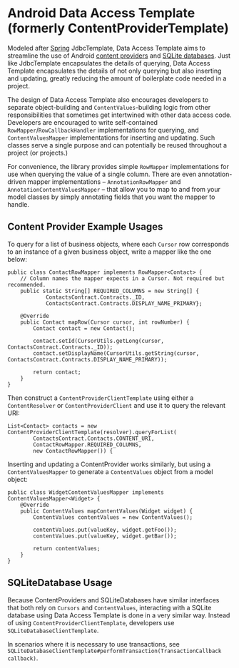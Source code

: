 Android Data Access Template (formerly ContentProviderTemplate)
===============================================================


Modeled after [Spring](http://spring.io/) JdbcTemplate, Data Access Template aims to streamline the use of Android [content providers](http://developer.android.com/guide/topics/providers/content-providers.html) and [SQLite databases](https://developer.android.com/training/basics/data-storage/databases.html). Just like JdbcTemplate encapsulates the details of querying, Data Access Template encapsulates the details of not only querying but also inserting and updating, greatly reducing the amount of boilerplate code needed in a project.

The design of Data Access Template also encourages developers to separate object-building and `ContentValues`-building logic from other responsibilities that sometimes get intertwined with other data access code. Developers are encouraged to write self-contained `RowMapper`/`RowCallbackHandler` implementations for querying, and `ContentValuesMapper` implementations for inserting and updating. Such classes serve a single purpose and can potentially be reused throughout a project (or projects.)

For convenience, the library provides simple `RowMapper` implementations for use when querying the value of a single column. There are even annotation-driven mapper implementations – `AnnotationRowMapper` and `AnnotationContentValuesMapper` – that allow you to map to and from your model classes by simply annotating fields that you want the mapper to handle.

Content Provider Example Usages
-------------------------------

To query for a list of business objects, where each `Cursor` row corresponds to an instance of a given business object, write a mapper like the one below:

    public class ContactRowMapper implements RowMapper<Contact> {
        // Column names the mapper expects in a Cursor. Not required but recommended.
        public static String[] REQUIRED_COLUMNS = new String[] {
                ContactsContract.Contracts._ID,
                ContactsContract.Contracts.DISPLAY_NAME_PRIMARY};
        
        @Override
        public Contact mapRow(Cursor cursor, int rowNumber) {
            Contact contact = new Contact();
            
            contact.setId(CursorUtils.getLong(cursor, ContactsContract.Contracts._ID));
            contact.setDisplayName(CursorUtils.getString(cursor, ContactsContract.Contracts.DISPLAY_NAME_PRIMARY));
            
            return contact;
        }
    }

Then construct a `ContentProviderClientTemplate` using either a `ContentResolver` or `ContentProviderClient` and use it to query the relevant URI:

    List<Contact> contacts = new ContentProviderClientTemplate(resolver).queryForList(
            ContactsContract.Contacts.CONTENT_URI,
            ContactRowMapper.REQUIRED_COLUMNS,
            new ContactRowMapper()) {

Inserting and updating a ContentProvider works similarly, but using a `ContentValuesMapper` to generate a `ContentValues` object from a model object:

    public class WidgetContentValuesMapper implements ContentValuesMapper<Widget> {
        @Override
        public ContentValues mapContentValues(Widget widget) {
            ContentValues contentValues = new ContentValues();
            
            contentValues.put(valueKey, widget.getFoo());
            contentValues.put(valueKey, widget.getBar());
            
            return contentValues;
        }
    }

SQLiteDatabase Usage
--------------------

Because ContentProviders and SQLiteDatabases have similar interfaces that both rely on `Cursors` and `ContentValues`, interacting with a SQLite database using Data Access Template is done in a very similar way. Instead of using `ContentProviderClientTemplate`, developers use `SQLiteDatabaseClientTemplate`.

In scenarios where it is necessary to use transactions, see `SQLiteDatabaseClientTemplate#performTransaction(TransactionCallback callback)`.

